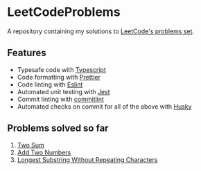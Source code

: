 # LeetCodeProblems

A repository containing my solutions to [LeetCode's problems set](https://leetcode.com/problemset/all/).

## Features

- Typesafe code with [Typescript](https://www.typescriptlang.org/)
- Code formatting with [Prettier](https://prettier.io/)
- Code linting with [Eslint](https://eslint.org/)
- Automated unit testing with [Jest](https://jestjs.io/)
- Commit linting with [commitlint](https://commitlint.js.org/)
- Automated checks on commit for all of the above with [Husky](https://typicode.github.io/husky/)

## Problems solved so far

1. [Two Sum](https://leetcode.com/problems/two-sum/)
2. [Add Two Numbers](https://leetcode.com/problems/add-two-numbers/)
3. [Longest Substring Without Repeating Characters](https://leetcode.com/problems/longest-substring-without-repeating-characters/)
